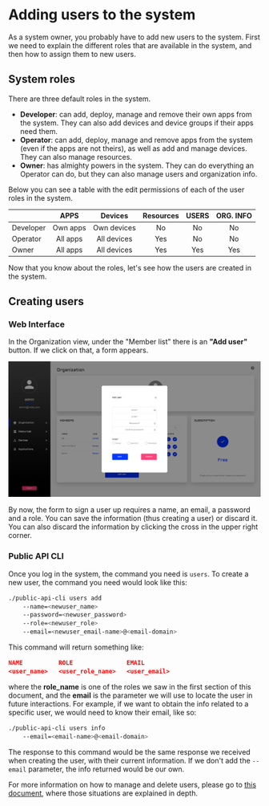 # Adding users to the system

As a system owner, you probably have to add new users to the system. First we need to explain the different roles that are available in the system, and then how to assign them to new users.

## System roles

There are three default roles in the system.

- **Developer**: can add, deploy, manage and remove their own apps from the system. They can also add devices and device groups if their apps need them.
- **Operator**: can add, deploy, manage and remove apps from the system (even if the apps are not theirs), as well as add and manage devices. They can also manage resources.
- **Owner**: has almighty powers in the system. They can do everything an Operator can do, but they can also manage users and organization info.

Below you can see a table with the edit permissions of each of the user roles in the system.

|           |   APPS   |   Devices   | Resources | USERS | ORG. INFO |
| --------- | :------: | :---------: | :-------: | :---: | :-------: |
| Developer | Own apps | Own devices |    No     |  No   |    No     |
| Operator  | All apps | All devices |    Yes    |  No   |    No     |
| Owner     | All apps | All devices |    Yes    |  Yes  |    Yes    |

Now that you know about the roles, let's see how the users are created in the system.

## Creating users

### Web Interface

In the Organization view, under the "Member list" there is an **"Add user"** button. If we click on that, a form appears.

!["Add user" feature view](../.gitbook/assets/org_add_user.png)

By now, the form to sign a user up requires a name, an email, a password and a role. You can save the information (thus creating a user) or discard it. You can also discard the information by clicking the cross in the upper right corner.

### Public API CLI

Once you log in the system, the command you need is `users`.  To create a new user, the command you need would look like this:

```bash
./public-api-cli users add 
	--name=<newuser_name> 
	--password=<newuser_password> 
	--role=<newuser_role> 
	--email=<newuser_email-name>@<email-domain>
```

This command will return something like:

```json
NAME   		  ROLE        		 EMAIL
<user_name>   <user_role_name>   <user_email>
```

where the **role_name** is one of the roles we saw in the first section of this document, and the **email** is the parameter we will use to locate the user in future interactions. For example, if we want to obtain the info related to a specific user, we would need to know their email, like so:

```bash
./public-api-cli users info 
	--email=<email-name>@<email-domain>
```

The response to this command would be the same response we received when creating the user, with their current information. If we don't add the `--email` parameter, the info returned would be our own.

For more information on how to manage and delete users, please go to [this document](../organization/organization-1.md), where those situations are explained in depth.